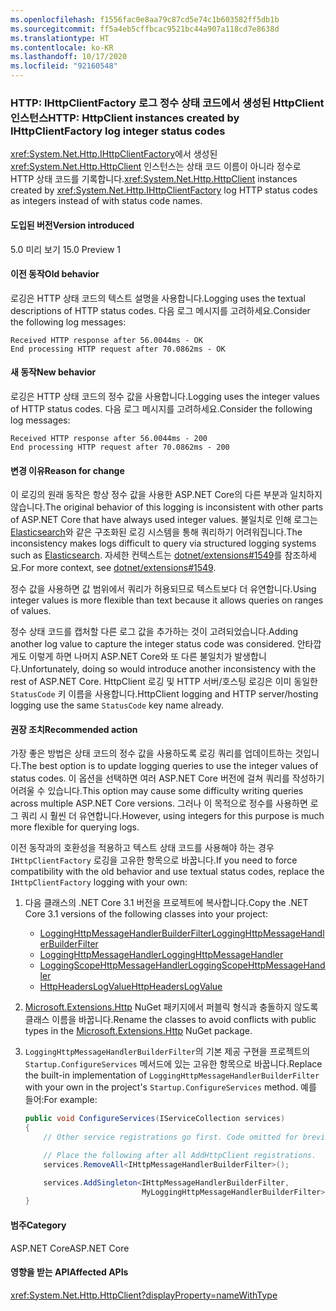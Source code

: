 ```yaml
---
ms.openlocfilehash: f1556fac0e8aa79c87cd5e74c1b603582ff5db1b
ms.sourcegitcommit: ff5a4eb5cffbcac9521bc44a907a118cd7e8638d
ms.translationtype: HT
ms.contentlocale: ko-KR
ms.lasthandoff: 10/17/2020
ms.locfileid: "92160548"
---
```

### <a name="http-httpclient-instances-created-by-ihttpclientfactory-log-integer-status-codes"></a><span data-ttu-id="daf89-101">HTTP: IHttpClientFactory 로그 정수 상태 코드에서 생성된 HttpClient 인스턴스</span><span class="sxs-lookup"><span data-stu-id="daf89-101">HTTP: HttpClient instances created by IHttpClientFactory log integer status codes</span></span>

<span data-ttu-id="daf89-102"><xref:System.Net.Http.IHttpClientFactory>에서 생성된 <xref:System.Net.Http.HttpClient> 인스턴스는 상태 코드 이름이 아니라 정수로 HTTP 상태 코드를 기록합니다.</span><span class="sxs-lookup"><span data-stu-id="daf89-102"><xref:System.Net.Http.HttpClient> instances created by <xref:System.Net.Http.IHttpClientFactory> log HTTP status codes as integers instead of with status code names.</span></span>

#### <a name="version-introduced"></a><span data-ttu-id="daf89-103">도입된 버전</span><span class="sxs-lookup"><span data-stu-id="daf89-103">Version introduced</span></span>

<span data-ttu-id="daf89-104">5.0 미리 보기 1</span><span class="sxs-lookup"><span data-stu-id="daf89-104">5.0 Preview 1</span></span>

#### <a name="old-behavior"></a><span data-ttu-id="daf89-105">이전 동작</span><span class="sxs-lookup"><span data-stu-id="daf89-105">Old behavior</span></span>

<span data-ttu-id="daf89-106">로깅은 HTTP 상태 코드의 텍스트 설명을 사용합니다.</span><span class="sxs-lookup"><span data-stu-id="daf89-106">Logging uses the textual descriptions of HTTP status codes.</span></span> <span data-ttu-id="daf89-107">다음 로그 메시지를 고려하세요.</span><span class="sxs-lookup"><span data-stu-id="daf89-107">Consider the following log messages:</span></span>

```output
Received HTTP response after 56.0044ms - OK
End processing HTTP request after 70.0862ms - OK
```

#### <a name="new-behavior"></a><span data-ttu-id="daf89-108">새 동작</span><span class="sxs-lookup"><span data-stu-id="daf89-108">New behavior</span></span>

<span data-ttu-id="daf89-109">로깅은 HTTP 상태 코드의 정수 값을 사용합니다.</span><span class="sxs-lookup"><span data-stu-id="daf89-109">Logging uses the integer values of HTTP status codes.</span></span> <span data-ttu-id="daf89-110">다음 로그 메시지를 고려하세요.</span><span class="sxs-lookup"><span data-stu-id="daf89-110">Consider the following log messages:</span></span>

```output
Received HTTP response after 56.0044ms - 200
End processing HTTP request after 70.0862ms - 200
```

#### <a name="reason-for-change"></a><span data-ttu-id="daf89-111">변경 이유</span><span class="sxs-lookup"><span data-stu-id="daf89-111">Reason for change</span></span>

<span data-ttu-id="daf89-112">이 로깅의 원래 동작은 항상 정수 값을 사용한 ASP.NET Core의 다른 부분과 일치하지 않습니다.</span><span class="sxs-lookup"><span data-stu-id="daf89-112">The original behavior of this logging is inconsistent with other parts of ASP.NET Core that have always used integer values.</span></span> <span data-ttu-id="daf89-113">불일치로 인해 로그는 [Elasticsearch](https://www.elastic.co/elasticsearch/)와 같은 구조화된 로깅 시스템을 통해 쿼리하기 어려워집니다.</span><span class="sxs-lookup"><span data-stu-id="daf89-113">The inconsistency makes logs difficult to query via structured logging systems such as [Elasticsearch](https://www.elastic.co/elasticsearch/).</span></span> <span data-ttu-id="daf89-114">자세한 컨텍스트는 [dotnet/extensions#1549](https://github.com/dotnet/extensions/issues/1549)를 참조하세요.</span><span class="sxs-lookup"><span data-stu-id="daf89-114">For more context, see [dotnet/extensions#1549](https://github.com/dotnet/extensions/issues/1549).</span></span>

<span data-ttu-id="daf89-115">정수 값을 사용하면 값 범위에서 쿼리가 허용되므로 텍스트보다 더 유연합니다.</span><span class="sxs-lookup"><span data-stu-id="daf89-115">Using integer values is more flexible than text because it allows queries on ranges of values.</span></span>

<span data-ttu-id="daf89-116">정수 상태 코드를 캡처할 다른 로그 값을 추가하는 것이 고려되었습니다.</span><span class="sxs-lookup"><span data-stu-id="daf89-116">Adding another log value to capture the integer status code was considered.</span></span> <span data-ttu-id="daf89-117">안타깝게도 이렇게 하면 나머지 ASP.NET Core와 또 다른 불일치가 발생합니다.</span><span class="sxs-lookup"><span data-stu-id="daf89-117">Unfortunately, doing so would introduce another inconsistency with the rest of ASP.NET Core.</span></span> <span data-ttu-id="daf89-118">HttpClient 로깅 및 HTTP 서버/호스팅 로깅은 이미 동일한 `StatusCode` 키 이름을 사용합니다.</span><span class="sxs-lookup"><span data-stu-id="daf89-118">HttpClient logging and HTTP server/hosting logging use the same `StatusCode` key name already.</span></span>

#### <a name="recommended-action"></a><span data-ttu-id="daf89-119">권장 조치</span><span class="sxs-lookup"><span data-stu-id="daf89-119">Recommended action</span></span>

<span data-ttu-id="daf89-120">가장 좋은 방법은 상태 코드의 정수 값을 사용하도록 로깅 쿼리를 업데이트하는 것입니다.</span><span class="sxs-lookup"><span data-stu-id="daf89-120">The best option is to update logging queries to use the integer values of status codes.</span></span> <span data-ttu-id="daf89-121">이 옵션을 선택하면 여러 ASP.NET Core 버전에 걸쳐 쿼리를 작성하기 어려울 수 있습니다.</span><span class="sxs-lookup"><span data-stu-id="daf89-121">This option may cause some difficulty writing queries across multiple ASP.NET Core versions.</span></span> <span data-ttu-id="daf89-122">그러나 이 목적으로 정수를 사용하면 로그 쿼리 시 훨씬 더 유연합니다.</span><span class="sxs-lookup"><span data-stu-id="daf89-122">However, using integers for this purpose is much more flexible for querying logs.</span></span>

<span data-ttu-id="daf89-123">이전 동작과의 호환성을 적용하고 텍스트 상태 코드를 사용해야 하는 경우 `IHttpClientFactory` 로깅을 고유한 항목으로 바꿉니다.</span><span class="sxs-lookup"><span data-stu-id="daf89-123">If you need to force compatibility with the old behavior and use textual status codes, replace the `IHttpClientFactory` logging with your own:</span></span>

1. <span data-ttu-id="daf89-124">다음 클래스의 .NET Core 3.1 버전을 프로젝트에 복사합니다.</span><span class="sxs-lookup"><span data-stu-id="daf89-124">Copy the .NET Core 3.1 versions of the following classes into your project:</span></span>

    * [<span data-ttu-id="daf89-125">LoggingHttpMessageHandlerBuilderFilter</span><span class="sxs-lookup"><span data-stu-id="daf89-125">LoggingHttpMessageHandlerBuilderFilter</span></span>](https://github.com/dotnet/extensions/blob/release/3.1/src/HttpClientFactory/Http/src/Logging/LoggingHttpMessageHandlerBuilderFilter.cs)
    * [<span data-ttu-id="daf89-126">LoggingHttpMessageHandler</span><span class="sxs-lookup"><span data-stu-id="daf89-126">LoggingHttpMessageHandler</span></span>](https://github.com/dotnet/extensions/blob/release/3.1/src/HttpClientFactory/Http/src/Logging/LoggingHttpMessageHandler.cs)
    * [<span data-ttu-id="daf89-127">LoggingScopeHttpMessageHandler</span><span class="sxs-lookup"><span data-stu-id="daf89-127">LoggingScopeHttpMessageHandler</span></span>](https://github.com/dotnet/extensions/blob/release/3.1/src/HttpClientFactory/Http/src/Logging/LoggingScopeHttpMessageHandler.cs)
    * [<span data-ttu-id="daf89-128">HttpHeadersLogValue</span><span class="sxs-lookup"><span data-stu-id="daf89-128">HttpHeadersLogValue</span></span>](https://github.com/dotnet/extensions/blob/release/3.1/src/HttpClientFactory/Http/src/Logging/HttpHeadersLogValue.cs)

1. <span data-ttu-id="daf89-129">[Microsoft.Extensions.Http](https://www.nuget.org/packages/Microsoft.Extensions.Http) NuGet 패키지에서 퍼블릭 형식과 충돌하지 않도록 클래스 이름을 바꿉니다.</span><span class="sxs-lookup"><span data-stu-id="daf89-129">Rename the classes to avoid conflicts with public types in the [Microsoft.Extensions.Http](https://www.nuget.org/packages/Microsoft.Extensions.Http) NuGet package.</span></span>

1. <span data-ttu-id="daf89-130">`LoggingHttpMessageHandlerBuilderFilter`의 기본 제공 구현을 프로젝트의 `Startup.ConfigureServices` 메서드에 있는 고유한 항목으로 바꿉니다.</span><span class="sxs-lookup"><span data-stu-id="daf89-130">Replace the built-in implementation of `LoggingHttpMessageHandlerBuilderFilter` with your own in the project's `Startup.ConfigureServices` method.</span></span> <span data-ttu-id="daf89-131">예를 들어:</span><span class="sxs-lookup"><span data-stu-id="daf89-131">For example:</span></span>

    ```csharp
    public void ConfigureServices(IServiceCollection services)
    {
        // Other service registrations go first. Code omitted for brevity.

        // Place the following after all AddHttpClient registrations.
        services.RemoveAll<IHttpMessageHandlerBuilderFilter>();

        services.AddSingleton<IHttpMessageHandlerBuilderFilter,
                              MyLoggingHttpMessageHandlerBuilderFilter>();
    }
    ```

#### <a name="category"></a><span data-ttu-id="daf89-132">범주</span><span class="sxs-lookup"><span data-stu-id="daf89-132">Category</span></span>

<span data-ttu-id="daf89-133">ASP.NET Core</span><span class="sxs-lookup"><span data-stu-id="daf89-133">ASP.NET Core</span></span>

#### <a name="affected-apis"></a><span data-ttu-id="daf89-134">영향을 받는 API</span><span class="sxs-lookup"><span data-stu-id="daf89-134">Affected APIs</span></span>

<xref:System.Net.Http.HttpClient?displayProperty=nameWithType>

<!--

#### Affected APIs

`T:System.Net.Http.HttpClient`

-->
